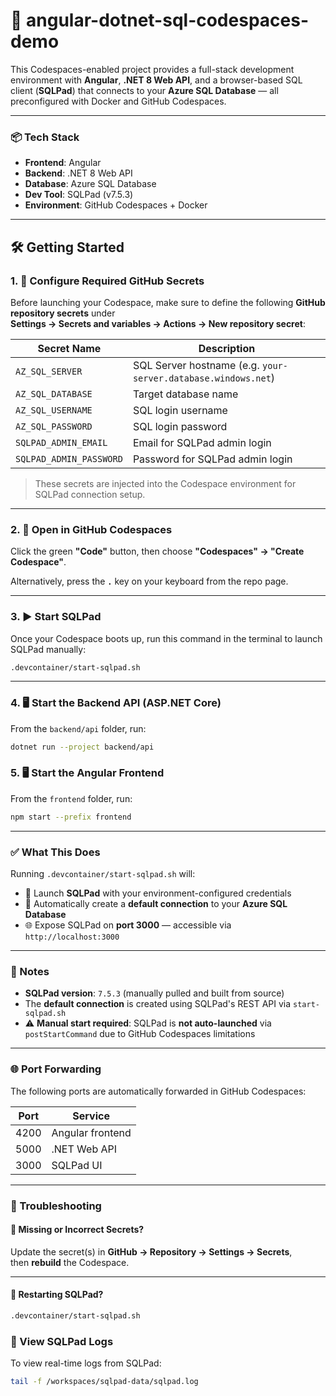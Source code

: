# 🚀 angular-dotnet-sql-codespaces-demo

This Codespaces-enabled project provides a full-stack development environment with **Angular**, **.NET 8 Web API**, and a browser-based SQL client (**SQLPad**) that connects to your **Azure SQL Database** — all preconfigured with Docker and GitHub Codespaces.

---

### 📦 Tech Stack

- **Frontend**: Angular  
- **Backend**: .NET 8 Web API  
- **Database**: Azure SQL Database  
- **Dev Tool**: SQLPad (v7.5.3)  
- **Environment**: GitHub Codespaces + Docker  

---

## 🛠️ Getting Started

### 1. 🚨 Configure Required GitHub Secrets

Before launching your Codespace, make sure to define the following **GitHub repository secrets** under  
**Settings → Secrets and variables → Actions → New repository secret**:

| Secret Name              | Description                        |
|--------------------------|------------------------------------|
| `AZ_SQL_SERVER`          | SQL Server hostname (e.g. `your-server.database.windows.net`) |
| `AZ_SQL_DATABASE`        | Target database name               |
| `AZ_SQL_USERNAME`        | SQL login username                 |
| `AZ_SQL_PASSWORD`        | SQL login password                 |
| `SQLPAD_ADMIN_EMAIL`     | Email for SQLPad admin login       |
| `SQLPAD_ADMIN_PASSWORD`  | Password for SQLPad admin login    |

> These secrets are injected into the Codespace environment for SQLPad connection setup.

---

### 2. 🚀 Open in GitHub Codespaces

Click the green **"Code"** button, then choose **"Codespaces" → "Create Codespace"**.

Alternatively, press the **`.`** key on your keyboard from the repo page.

---

### 3. ▶️ Start SQLPad

Once your Codespace boots up, run this command in the terminal to launch SQLPad manually:

```bash
.devcontainer/start-sqlpad.sh
```
---

### 4. 🖥️ Start the Backend API (ASP.NET Core)

From the `backend/api` folder, run:

```bash
dotnet run --project backend/api
```

### 5. 🖥️ Start the Angular Frontend

From the `frontend` folder, run:

```bash
npm start --prefix frontend
```

---

### ✅ What This Does

Running `.devcontainer/start-sqlpad.sh` will:

- 🚀 Launch **SQLPad** with your environment-configured credentials  
- 🔌 Automatically create a **default connection** to your **Azure SQL Database**  
- 🌐 Expose SQLPad on **port 3000** — accessible via `http://localhost:3000`  

---

### 📝 Notes

- **SQLPad version**: `7.5.3` (manually pulled and built from source)
- The **default connection** is created using SQLPad's REST API via `start-sqlpad.sh`
- ⚠️ **Manual start required**: SQLPad is **not auto-launched** via `postStartCommand` due to GitHub Codespaces limitations

---

### 🌐 Port Forwarding

The following ports are automatically forwarded in GitHub Codespaces:

| Port | Service          |
|------|------------------|
| 4200 | Angular frontend |
| 5000 | .NET Web API     |
| 3000 | SQLPad UI        |

---

### 🧪 Troubleshooting

#### 🔐 Missing or Incorrect Secrets?

Update the secret(s) in **GitHub → Repository → Settings → Secrets**,  
then **rebuild** the Codespace.

---

#### 🔄 Restarting SQLPad?

```bash
.devcontainer/start-sqlpad.sh
```

### 📄 View SQLPad Logs

To view real-time logs from SQLPad:

```bash
tail -f /workspaces/sqlpad-data/sqlpad.log
```